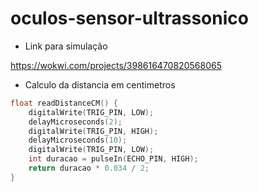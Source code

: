 # oculos-sensor-ultrassonico

- Link para simulação

https://wokwi.com/projects/398616470820568065

- Calculo da distancia em centimetros

```cpp
float readDistanceCM() {
	digitalWrite(TRIG_PIN, LOW);
	delayMicroseconds(2);
	digitalWrite(TRIG_PIN, HIGH);
	delayMicroseconds(10);
	digitalWrite(TRIG_PIN, LOW);
	int duracao = pulseIn(ECHO_PIN, HIGH);
	return duracao * 0.034 / 2;
}
```
